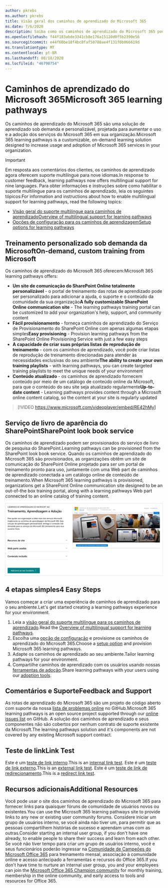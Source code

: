 ```yaml
---
author: pkrebs
ms.author: pkrebs
title: Visão geral dos caminhos de aprendizado do Microsoft 365
ms.date: 7/6/2020
description: Saiba como os caminhos de aprendizado do Microsoft 365 podem acelerar o uso e a adoção dos serviços do Microsoft 365 em sua organização. Os caminhos de aprendizado incluem uma Web part personalizada do SharePoint Online e um moderno site de treinamento em comunicações do SharePoint Online que é facilmente provisionado para o locatário do Microsoft 365.
ms.openlocfilehash: f44f183abde3341cb8e176a15120d0f5b2390e56
ms.sourcegitcommit: e44f60be18f4bc8faf58788ae4f131f0b066619d
ms.translationtype: MT
ms.contentlocale: pt-BR
ms.lasthandoff: 08/18/2020
ms.locfileid: "46798754"
---
```

# <a name="microsoft-365-learning-pathways"></a><span data-ttu-id="97068-104">Caminhos de aprendizado do Microsoft 365</span><span class="sxs-lookup"><span data-stu-id="97068-104">Microsoft 365 learning pathways</span></span> 
<span data-ttu-id="97068-105">Os caminhos de aprendizado do Microsoft 365 são uma solução de aprendizado sob demanda e personalizável, projetada para aumentar o uso e a adoção dos serviços do Microsoft 365 em sua organização.</span><span class="sxs-lookup"><span data-stu-id="97068-105">Microsoft 365 learning pathways is a customizable, on-demand learning solution designed to increase usage and adoption of Microsoft 365 services in your organization.</span></span>    

> [!IMPORTANT]
> <span data-ttu-id="97068-106">Em resposta aos comentários dos clientes, os caminhos de aprendizado agora oferecem suporte multilíngue para nove idiomas.</span><span class="sxs-lookup"><span data-stu-id="97068-106">In response to customer feedback, learning pathways now offers multilingual support for nine languages.</span></span> <span data-ttu-id="97068-107">Para obter informações e instruções sobre como habilitar o suporte multilíngue para os caminhos de aprendizado, leia os seguintes tópicos:</span><span class="sxs-lookup"><span data-stu-id="97068-107">For information and instructions about how to enable multilingual support for learning pathways, read the following topics:</span></span> 
>- [<span data-ttu-id="97068-108">Visão geral do suporte multilíngue para caminhos de aprendizado</span><span class="sxs-lookup"><span data-stu-id="97068-108">Overview of multilingual support for learning pathways</span></span>](custom_overview_ml.md) 
>- [<span data-ttu-id="97068-109">Opções de configuração para os caminhos de aprendizagem</span><span class="sxs-lookup"><span data-stu-id="97068-109">Setup options for learning pathways</span></span>](custom_setupoptions.md)  

## <a name="on-demand-custom-training-from-microsoft"></a><span data-ttu-id="97068-110">Treinamento personalizado sob demanda da Microsoft</span><span class="sxs-lookup"><span data-stu-id="97068-110">On-demand, custom training from Microsoft</span></span>

<span data-ttu-id="97068-111">Os caminhos de aprendizado do Microsoft 365 oferecem:</span><span class="sxs-lookup"><span data-stu-id="97068-111">Microsoft 365 learning pathways offers:</span></span>

- <span data-ttu-id="97068-112">**Um site de comunicação do SharePoint Online totalmente personalizável** - o portal de treinamento das rotas de aprendizado pode ser personalizado para adicionar a ajuda, o suporte e o conteúdo da comunidade da sua organização</span><span class="sxs-lookup"><span data-stu-id="97068-112">**A fully customizable SharePoint Online communication site** - The learning pathways training portal can be customized to add your organization's help, support, and community content</span></span>
- <span data-ttu-id="97068-113">**Fácil provisionamento** - forneça caminhos de aprendizado do Serviço de Provisionamento do SharePoint Online com apenas algumas etapas simples</span><span class="sxs-lookup"><span data-stu-id="97068-113">**Easy provisioning** - Provision learning pathways from the SharePoint Online Provisioning Service with just a few easy steps</span></span>
- <span data-ttu-id="97068-114">**A capacidade de criar suas próprias listas de reprodução de treinamento** - com os caminhos de aprendizado, você pode criar listas de reprodução de treinamento direcionadas para atender às necessidades exclusivas do seu ambiente</span><span class="sxs-lookup"><span data-stu-id="97068-114">**The ability to create your own training playlists** - with learning pathways, you can create targeted training playlists to meet the unique needs of your environment</span></span>
- <span data-ttu-id="97068-115">**Conteúdo atualizado** - os caminhos de aprendizado fornecem conteúdo por meio de um catálogo de conteúdo online da Microsoft, para que o conteúdo do seu site seja atualizado regularmente</span><span class="sxs-lookup"><span data-stu-id="97068-115">**Up-to-date content** - Learning pathways provides content through a Microsoft online content catalog, so the content at your site is regularly updated</span></span>

> [!VIDEO https://www.microsoft.com/videoplayer/embed/RE42hMy]

## <a name="sharepoint-look-book-service"></a><span data-ttu-id="97068-116">Serviço de livro de aparência do SharePoint</span><span class="sxs-lookup"><span data-stu-id="97068-116">SharePoint look book service</span></span>
<span data-ttu-id="97068-117">Os caminhos de aprendizado podem ser provisionados do serviço de livro de pesquisa do SharePoint.</span><span class="sxs-lookup"><span data-stu-id="97068-117">Learning pathways can be provisioned from the SharePoint look book service.</span></span> <span data-ttu-id="97068-118">Quando os caminhos de aprendizado do Microsoft 365 são provisionados, as organizações obtêm um site de comunicação do SharePoint Online projetado para ser um portal de treinamento pronto para uso, juntamente com uma Web part de caminhos de aprendizado conectada a um catálogo online de conteúdo de treinamento.</span><span class="sxs-lookup"><span data-stu-id="97068-118">When Microsoft 365 learning pathways is provisioned, organizations get a SharePoint Online communication site designed to be an out-of-the box training portal, along with a learning pathways Web part connected to an online catalog of training content.</span></span> 

![cg-provision.png](media/cg-provision.png)

## <a name="4-easy-steps"></a><span data-ttu-id="97068-120">4 etapas simples</span><span class="sxs-lookup"><span data-stu-id="97068-120">4 Easy Steps</span></span>
<span data-ttu-id="97068-121">Vamos começar a criar uma experiência de caminhos de aprendizado para o seu ambiente.</span><span class="sxs-lookup"><span data-stu-id="97068-121">Let's get started creating a learning pathways experience for your environment.</span></span>
1. <span data-ttu-id="97068-122">Leia a [visão geral do suporte multilíngue para os caminhos de aprendizado](custom_overview_ml.md).</span><span class="sxs-lookup"><span data-stu-id="97068-122">Read the [Overview of multilingual support for learning pathways](custom_overview_ml.md).</span></span> 
2. <span data-ttu-id="97068-123">Escolha uma [opção de configuração](custom_setupoptions.md) e provisione os caminhos de aprendizado do Microsoft 365.</span><span class="sxs-lookup"><span data-stu-id="97068-123">Choose a [setup option](custom_setupoptions.md) and provision Microsoft 365 learning pathways.</span></span>  
3. <span data-ttu-id="97068-124">Adapte os caminhos de aprendizado ao seu ambiente.</span><span class="sxs-lookup"><span data-stu-id="97068-124">Tailor learning pathways for your environment.</span></span>
4. <span data-ttu-id="97068-125">Compartilhe caminhos de aprendizado com os usuários usando nossas [ferramentas de adoção](driveadoption.md).</span><span class="sxs-lookup"><span data-stu-id="97068-125">Share learning pathways with your users using our [adoption tools](driveadoption.md).</span></span>

## <a name="feedback-and-support"></a><span data-ttu-id="97068-126">Comentários e Suporte</span><span class="sxs-lookup"><span data-stu-id="97068-126">Feedback and Support</span></span>

<span data-ttu-id="97068-127">As rotas de aprendizado do Microsoft 365 são um projeto de código aberto com suporte da nossa [lista de problemas online](https://aka.ms/CustomLearningHelp) no GitHub.</span><span class="sxs-lookup"><span data-stu-id="97068-127">Microsoft 365 learning pathways is an open source project supported through our [online issues list](https://aka.ms/CustomLearningHelp) on GitHub.</span></span> <span data-ttu-id="97068-128">A solução dos caminhos de aprendizado e seus componentes não são cobertos por nenhum contrato de suporte existente da Microsoft.</span><span class="sxs-lookup"><span data-stu-id="97068-128">The learning pathways solution and it's components are not covered by any existing Microsoft support contract.</span></span>  
## <a name="link-test"></a><span data-ttu-id="97068-129">Teste de link</span><span class="sxs-lookup"><span data-stu-id="97068-129">Link Test</span></span>
<span data-ttu-id="97068-130">Este é um [teste de link interno](custom_setupoptions.md).</span><span class="sxs-lookup"><span data-stu-id="97068-130">This is an [internal link test](custom_setupoptions.md).</span></span> <span data-ttu-id="97068-131">Este é um [teste de link externo](https://adoption.microsoft.com/).</span><span class="sxs-lookup"><span data-stu-id="97068-131">This is an [external link test](https://adoption.microsoft.com/).</span></span>
<span data-ttu-id="97068-132">Este é um [teste de link de redirecionamento](https://aka.ms/CustomLearningHelp).</span><span class="sxs-lookup"><span data-stu-id="97068-132">This is a [redirect link test](https://aka.ms/CustomLearningHelp).</span></span>

## <a name="additional-resources"></a><span data-ttu-id="97068-133">Recursos adicionais</span><span class="sxs-lookup"><span data-stu-id="97068-133">Additional Resources</span></span>
<span data-ttu-id="97068-134">Você pode usar o site dos caminhos de aprendizado do Microsoft 365 para fornecer links para quaisquer fóruns de comunidade de usuários novos ou existentes.</span><span class="sxs-lookup"><span data-stu-id="97068-134">You can use the Microsoft 365 learning pathways site to provide links to any new or existing user community forums.</span></span> <span data-ttu-id="97068-135">Considere iniciar um grupo de usuários interno, se você ainda não tiver um, para permitir que as pessoas compartilhem histórias de sucesso e aprendam umas com as outras.</span><span class="sxs-lookup"><span data-stu-id="97068-135">Consider starting an internal user group, if you don't have one already, to enable people to share their success and learn from each other.</span></span>  <span data-ttu-id="97068-136">Se você não tiver tempo para criar um grupo de usuários interno, você e seus funcionários poderão ingressar na [Comunidade de Campeões do Microsoft Office 365](https://aka.ms/O365Champions) para treinamento mensal, associação à comunidade online e acesso antecipado a ferramentas e recursos do Office 365.</span><span class="sxs-lookup"><span data-stu-id="97068-136">If you don't have time to nurture an internal user group, you and your employees can join the [Microsoft Office 365 Champion community](https://aka.ms/O365Champions) for monthly training, membership in the online community, and early access to tools and resources for Office 365.</span></span>